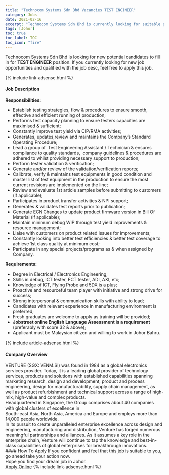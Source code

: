 ```yaml
---
title: "Technocom Systems Sdn Bhd Vacancies TEST ENGINEER" 
category: Jobs 
date: 2021-02-16 
excerpt: "Technocom Systems Sdn Bhd is currently looking for suitable person to fill in the TEST ENGINEER which based in Johor" 
tags: [Johor] 
toc: true 
toc_label: TOC 
toc_icon: "fire" 
--- 
```


<p>Technocom Systems Sdn Bhd is looking for new potential candidates to fill in for <b>TEST ENGINEER</b> position. If you currently looking for new job opportunities and qualified with the job desc, feel free to apply this job.
</p>{% include link-adsense.html %} 
<div><div><h4>Job Description</h4></div><div><div><span><div><div><div><strong>Responsibilities:</strong></div><ul><li>Establish testing strategies, flow &amp; procedures to ensure smooth, effective and efficient running of production;</li><li>Performs test capacity planning to ensure testers capacities are maximised &amp; sufficient;</li><li>Constantly improve test yield via CIP/RMA activities;</li><li>Generates, updates,review and maintains the Company&#8217;s Standard Operating Procedure;</li><li>Lead a group of&#160; Test Engineering Assistant / Technician &amp; ensures compliance to quality standards,&#160; company guidelines &amp; procedures are adhered to whilst providing necessary support to production;</li><li>Perform tester validation &amp; verification;</li><li>Generate and/or review of the validation/verification reports;</li><li>Calibrate, verify &amp; maintains test equipments in good condition and master list of test equipment in the production to ensure the most current revisions are implemented on the line;</li><li>Review and evaluate 1st article samples before submitting to customers (if applicable);</li><li>Participates in product transfer activities &amp; NPI support;</li><li>Generates &amp; validates test reports prior to publication;</li><li>Generate ECN Changes to update product firmware version in Bill Of Material (if applicable);</li><li>Maintain minimum debug WIP through test yield improvements &amp; resource management;</li><li>Liaise with customers on product related issues for improvements;</li><li>Constantly looking into better test efficiencies &amp; better test coverage to achieve 1st class quality at minimum cost;</li><li>Participate in any special projects/programs as &amp; when assigned by Company.</li></ul><div><strong>Requirements:</strong></div></div><div><ul><li>Degree in Electrical / Electronics Engineering;</li><li>Skills in debug, ICT tester, FCT tester, ADI, AXI, etc;</li><li>Knowledge of ICT, Flying Probe and 5DX is a plus;</li><li>Proactive and resourceful team player with initiative and strong drive for success;</li><li>Strong interpersonal &amp; communication skills with ability to lead;</li><li>Candidates with relevant experience in manufacturing environment is preferred;</li><li>Fresh graduates are welcome to apply as training will be provided;</li><li><strong>Jobstreet online English Language Assessment is a requirement </strong>(preferably with score 32 &amp; above);</li><li>Applicant must be Malaysian citizen and willing to work in Johor Bahru.</li></ul></div></div></span></div></div></div> 
{% include article-adsense.html %} 
<div><div><h4>Company Overview</h4></div><div><div><span><div><div>
<div>
		VENTURE (SGX: VENM.SI) was found in 1984 as a global electronics services provider. Today, it is a leading global provider of technology services, products and solutions with established capabilities spanning marketing research, design and development, product and process engineering, design for manufacturability, supply chain management, as well as product refurbishment and technical support across a range of high-mix, high-value and complex products.</div>
<div>
		Headquartered in Singapore, the Group comprises about 40 companies with global clusters of excellence in</div>
<div>
		South-east Asia, North Asia, America and Europe and employs more than 14,000 people worldwide.</div>
<div>
		In its pursuit to create unparalleled enterprise excellence across design and engineering, manufacturing and distribution, Venture has forged numerous meaningful partnerships and alliances. As it assumes a key role in the enterprise chain, Venture will continue to tap the knowledge and best-in-class capabilities of global enterprises for breakthrough innovations.</div>
</div></div></span></div></div></div> 
#### How To Apply 
If you confident and feel that this job is suitable to you, go ahead take your action now. <br/> 
Hope you find your dream job in Johor. <br/> 
<a href="https://www.jobstreet.com.my/en/job/test-engineer-4482215?jobId=jobstreet-my-job-4482215&" class="btn btn--info" target="_blank" rel="nofollow noopenner">Apply Online</a> 
{% include link-adsense.html %} 